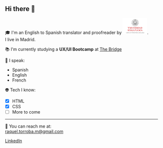 ## Hi there :flamingo:

:mortar_board: I'm an English to Spanish translator and proofreader by <img src= usal_en_ver.png alt="Escudo Universidad de Salamanca" width="80">. <br>
I live in Madrid.

:books: I'm currently studying a **UX/UI Bootcamp** at [The Bridge](https://thebridge.tech/)

:speak_no_evil: I speak:

- Spanish
- English
- French

:alien: Tech I know:

- [x] HTML
- [x] CSS
- [ ] More to come

---

:door: You can reach me at:  
 <raquel.torroba.m@gmail.com>

[LinkedIn](https://www.linkedin.com/in/raqueltorroba/)

<!--
**rtorroba/rtorroba** is a ✨ _special_ ✨ repository because its `README.md` (this file) appears on your GitHub profile.

Here are some ideas to get you started:

- 🔭 I’m currently working on ...
- 🌱 I’m currently learning ...
- 👯 I’m looking to collaborate on ...
- 🤔 I’m looking for help with ...
- 💬 Ask me about ...
- 📫 How to reach me: ...
- 😄 Pronouns: ...
- ⚡ Fun fact: ...
-->
